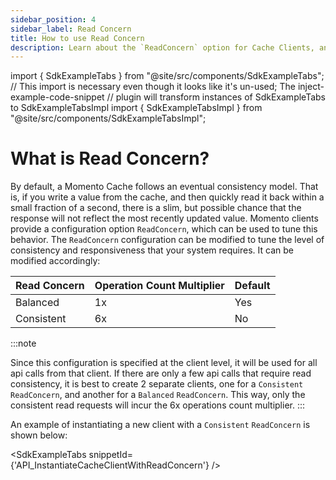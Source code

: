 ```yaml
---
sidebar_position: 4
sidebar_label: Read Concern
title: How to use Read Concern
description: Learn about the `ReadConcern` option for Cache Clients, and how it can be used to guarantee consistency and save costs
---
```


import { SdkExampleTabs } from "@site/src/components/SdkExampleTabs";
// This import is necessary even though it looks like it's un-used; The inject-example-code-snippet
// plugin will transform instances of SdkExampleTabs to SdkExampleTabsImpl
import { SdkExampleTabsImpl } from "@site/src/components/SdkExampleTabsImpl";

# What is Read Concern?

By default, a Momento Cache follows an eventual consistency model. That is, if you write a value from the cache, and then quickly read it back within a small fraction of a second, there is a slim, but possible chance that the response will not reflect the most recently updated value. Momento clients provide a configuration option `ReadConcern`, which can be used to tune this behavior. The `ReadConcern` configuration can be modified to tune the level of consistency and responsiveness that your system requires. It can be modified accordingly:


| Read Concern | Operation Count Multiplier           | Default |
|--------------|-----------------|---------|
| Balanced     | 1x              | Yes     |
| Consistent   | 6x              | No      |

:::note

Since this configuration is specified at the client level, it will be used for all api calls from that client. If there are only a few api calls that require read consistency, it is best to create 2 separate clients, one for a `Consistent` `ReadConcern`, and another for a `Balanced` `ReadConcern`. This way, only the consistent read requests will incur the 6x operations count multiplier.
:::

An example of instantiating a new client with a `Consistent` `ReadConcern` is shown below:

<SdkExampleTabs snippetId={'API_InstantiateCacheClientWithReadConcern'} />
